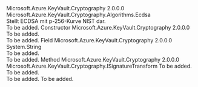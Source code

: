 <Type Name="Es256" FullName="Microsoft.Azure.KeyVault.Cryptography.Algorithms.Es256">
  <TypeSignature Language="C#" Value="public class Es256 : Microsoft.Azure.KeyVault.Cryptography.Algorithms.Ecdsa" />
  <TypeSignature Language="ILAsm" Value=".class public auto ansi beforefieldinit Es256 extends Microsoft.Azure.KeyVault.Cryptography.Algorithms.Ecdsa" />
  <TypeSignature Language="DocId" Value="T:Microsoft.Azure.KeyVault.Cryptography.Algorithms.Es256" />
  <TypeSignature Language="VB.NET" Value="Public Class Es256&#xA;Inherits Ecdsa" />
  <TypeSignature Language="F#" Value="type Es256 = class&#xA;    inherit Ecdsa" />
  <AssemblyInfo>
    <AssemblyName>Microsoft.Azure.KeyVault.Cryptography</AssemblyName>
    <AssemblyVersion>2.0.0.0</AssemblyVersion>
  </AssemblyInfo>
  <Base>
    <BaseTypeName>Microsoft.Azure.KeyVault.Cryptography.Algorithms.Ecdsa</BaseTypeName>
  </Base>
  <Interfaces />
  <Docs>
    <summary>
            Stellt ECDSA mit p-256-Kurve NIST dar.
            </summary>
    <remarks>To be added.</remarks>
  </Docs>
  <Members>
    <Member MemberName=".ctor">
      <MemberSignature Language="C#" Value="public Es256 ();" />
      <MemberSignature Language="ILAsm" Value=".method public hidebysig specialname rtspecialname instance void .ctor() cil managed" />
      <MemberSignature Language="DocId" Value="M:Microsoft.Azure.KeyVault.Cryptography.Algorithms.Es256.#ctor" />
      <MemberSignature Language="VB.NET" Value="Public Sub New ()" />
      <MemberType>Constructor</MemberType>
      <AssemblyInfo>
        <AssemblyName>Microsoft.Azure.KeyVault.Cryptography</AssemblyName>
        <AssemblyVersion>2.0.0.0</AssemblyVersion>
      </AssemblyInfo>
      <Parameters />
      <Docs>
        <summary>To be added.</summary>
        <remarks>To be added.</remarks>
      </Docs>
    </Member>
    <Member MemberName="AlgorithmName">
      <MemberSignature Language="C#" Value="public const string AlgorithmName;" />
      <MemberSignature Language="ILAsm" Value=".field public static literal string AlgorithmName" />
      <MemberSignature Language="DocId" Value="F:Microsoft.Azure.KeyVault.Cryptography.Algorithms.Es256.AlgorithmName" />
      <MemberSignature Language="VB.NET" Value="Public Const AlgorithmName As String " />
      <MemberSignature Language="F#" Value="val mutable AlgorithmName : string" Usage="Microsoft.Azure.KeyVault.Cryptography.Algorithms.Es256.AlgorithmName" />
      <MemberType>Field</MemberType>
      <AssemblyInfo>
        <AssemblyName>Microsoft.Azure.KeyVault.Cryptography</AssemblyName>
        <AssemblyVersion>2.0.0.0</AssemblyVersion>
      </AssemblyInfo>
      <ReturnValue>
        <ReturnType>System.String</ReturnType>
      </ReturnValue>
      <Docs>
        <summary>To be added.</summary>
        <remarks>To be added.</remarks>
      </Docs>
    </Member>
    <Member MemberName="CreateSignatureTransform">
      <MemberSignature Language="C#" Value="public override Microsoft.Azure.KeyVault.Cryptography.ISignatureTransform CreateSignatureTransform (System.Security.Cryptography.AsymmetricAlgorithm key);" />
      <MemberSignature Language="ILAsm" Value=".method public hidebysig virtual instance class Microsoft.Azure.KeyVault.Cryptography.ISignatureTransform CreateSignatureTransform(class System.Security.Cryptography.AsymmetricAlgorithm key) cil managed" />
      <MemberSignature Language="DocId" Value="M:Microsoft.Azure.KeyVault.Cryptography.Algorithms.Es256.CreateSignatureTransform(System.Security.Cryptography.AsymmetricAlgorithm)" />
      <MemberSignature Language="VB.NET" Value="Public Overrides Function CreateSignatureTransform (key As AsymmetricAlgorithm) As ISignatureTransform" />
      <MemberSignature Language="F#" Value="override this.CreateSignatureTransform : System.Security.Cryptography.AsymmetricAlgorithm -&gt; Microsoft.Azure.KeyVault.Cryptography.ISignatureTransform" Usage="es256.CreateSignatureTransform key" />
      <MemberType>Method</MemberType>
      <AssemblyInfo>
        <AssemblyName>Microsoft.Azure.KeyVault.Cryptography</AssemblyName>
        <AssemblyVersion>2.0.0.0</AssemblyVersion>
      </AssemblyInfo>
      <ReturnValue>
        <ReturnType>Microsoft.Azure.KeyVault.Cryptography.ISignatureTransform</ReturnType>
      </ReturnValue>
      <Parameters>
        <Parameter Name="key" Type="System.Security.Cryptography.AsymmetricAlgorithm" />
      </Parameters>
      <Docs>
        <param name="key">To be added.</param>
        <summary>To be added.</summary>
        <returns>To be added.</returns>
        <remarks>To be added.</remarks>
      </Docs>
    </Member>
  </Members>
</Type>